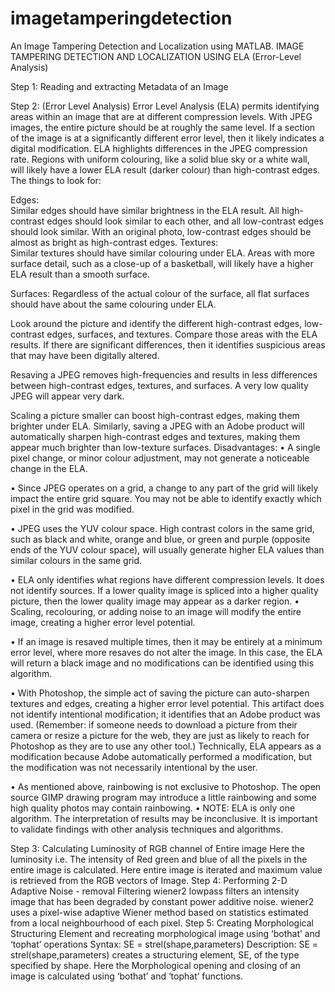# imagetamperingdetection
An Image Tampering Detection and Localization using MATLAB. 
IMAGE TAMPERING DETECTION AND LOCALIZATION USING ELA (Error-Level Analysis)

Step 1:
Reading and extracting Metadata of an Image 

Step 2: (Error Level Analysis)
Error Level Analysis (ELA) permits identifying areas within an image that are at different compression levels. With JPEG images, the entire picture should be at roughly the same level. If a section of the image is at a significantly different error level, then it likely indicates a digital modification.
ELA highlights differences in the JPEG compression rate. Regions with uniform colouring, like a solid blue sky or a white wall, will likely have a lower ELA result (darker colour) than high-contrast edges. The things to look for: 

Edges:	
Similar edges should have similar brightness in the ELA result. All high-contrast edges should look similar to each other, and all low-contrast edges should look similar. With an original photo, low-contrast edges should be almost as bright as high-contrast edges.
Textures:   
Similar textures should have similar colouring under ELA. Areas with more surface detail, such as a close-up of a basketball, will likely have a higher ELA result than a smooth surface.

Surfaces:
	Regardless of the actual colour of the surface, all flat surfaces should have about the same colouring under ELA.

Look around the picture and identify the different high-contrast edges, low-contrast edges, surfaces, and textures. Compare those areas with the ELA results. If there are significant differences, then it identifies suspicious areas that may have been digitally altered. 

Resaving a JPEG removes high-frequencies and results in less differences between high-contrast edges, textures, and surfaces. A very low quality JPEG will appear very dark. 

Scaling a picture smaller can boost high-contrast edges, making them brighter under ELA. Similarly, saving a JPEG with an Adobe product will automatically sharpen high-contrast edges and textures, making them appear much brighter than low-texture surfaces.
Disadvantages:
•	A single pixel change, or minor colour adjustment, may not generate a noticeable change in the ELA.

•	Since JPEG operates on a grid, a change to any part of the grid will likely impact the entire grid square. You may not be able to identify exactly which pixel in the grid was modified.

•	JPEG uses the YUV colour space. High contrast colors in the same grid, such as black and white, orange and blue, or green and purple (opposite ends of the YUV colour space), will usually generate higher ELA values than similar colours in the same grid.

•	ELA only identifies what regions have different compression levels. It does not identify sources. If a lower quality image is spliced into a higher quality picture, then the lower quality image may appear as a darker region.
•	Scaling, recolouring, or adding noise to an image will modify the entire image, creating a higher error level potential.

•	If an image is resaved multiple times, then it may be entirely at a minimum error level, where more resaves do not alter the image. In this case, the ELA will return a black image and no modifications can be identified using this algorithm.

•	With Photoshop, the simple act of saving the picture can auto-sharpen textures and edges, creating a higher error level potential. This artifact does not identify intentional modification; it identifies that an Adobe product was used. (Remember: if someone needs to download a picture from their camera or resize a picture for the web, they are just as likely to reach for Photoshop as they are to use any other tool.) Technically, ELA appears as a modification because Adobe automatically performed a modification, but the modification was not necessarily intentional by the user.

•	As mentioned above, rainbowing is not exclusive to Photoshop. The open source GIMP drawing program may introduce a little rainbowing and some high quality photos may contain rainbowing.
•	NOTE: ELA is only one algorithm. The interpretation of results may be inconclusive. It is important to validate findings with other analysis techniques and algorithms.

Step 3:  Calculating Luminosity of RGB channel of Entire image
Here the luminosity i.e. The intensity of Red green and blue of all the pixels in the entire image is calculated. Here entire image is iterated and maximum value is retrieved from the RGB vectors of Image.
Step 4: Performing 2-D Adaptive Noise - removal Filtering
wiener2 lowpass filters an intensity image that has been degraded by constant power additive noise. wiener2 uses a pixel-wise adaptive Wiener method based on statistics estimated from a local neighbourhood of each pixel.
Step 5: Creating Morphological Structuring Element and recreating morphological image using ‘bothat’ and ‘tophat’
operations
Syntax:
SE = strel(shape,parameters)
Description:
SE = strel(shape,parameters) creates a structuring element, SE, of the type specified by shape. Here the Morphological opening and closing of an image is calculated using ‘bothat’ and ‘tophat’ functions.
